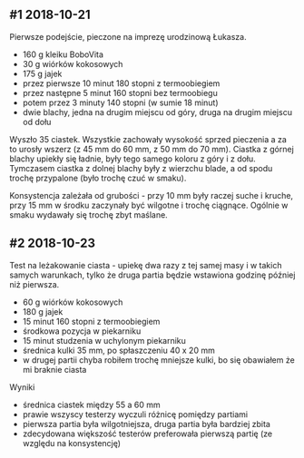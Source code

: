 #1 2018-10-21
-------------

Pierwsze podejście, pieczone na imprezę urodzinową Łukasza.

* 160 g kleiku BoboVita
* 30 g wiórków kokosowych
* 175 g jajek
* przez pierwsze 10 minut 180 stopni z termoobiegiem
* przez następne 5 minut 160 stopni bez termoobiegu
* potem przez 3 minuty 140 stopni (w sumie 18 minut)
* dwie blachy, jedna na drugim miejscu od góry, druga na drugim miejscu od dołu

Wyszło 35 ciastek. Wszystkie zachowały wysokość sprzed pieczenia a za to urosły
wszerz (z 45 mm do 60 mm, z 50 mm do 70 mm). Ciastka z górnej blachy upiekły
się ładnie, były tego samego koloru z góry i z dołu. Tymczasem ciastka z dolnej
blachy były z wierzchu blade, a od spodu trochę przypalone (było trochę czuć w
smaku).

Konsystencja zależała od grubości - przy 10 mm były raczej suche i kruche, przy
15 mm w środku zaczynały być wilgotne i trochę ciągnące. Ogólnie w smaku
wydawały się trochę zbyt maślane.



#2 2018-10-23
-------------

Test na leżakowanie ciasta - upiekę dwa razy z tej samej masy i w takich samych
warunkach, tylko że druga partia będzie wstawiona godzinę później niż pierwsza.

* 60 g wiórków kokosowych
* 180 g jajek
* 15 minut 160 stopni z termoobiegiem
* środkowa pozycja w piekarniku
* 15 minut studzenia w uchylonym piekarniku
* średnica kulki 35 mm, po spłaszczeniu 40 x 20 mm
* w drugej partii chyba robiłem trochę mniejsze kulki, bo się obawiałem że mi braknie ciasta

Wyniki

* średnica ciastek między 55 a 60 mm
* prawie wszyscy testerzy wyczuli różnicę pomiędzy partiami
* pierwsza partia była wilgotniejsza, druga partia była bardziej zbita
* zdecydowana większość testerów preferowała pierwszą partię (ze względu na konsystencję)

